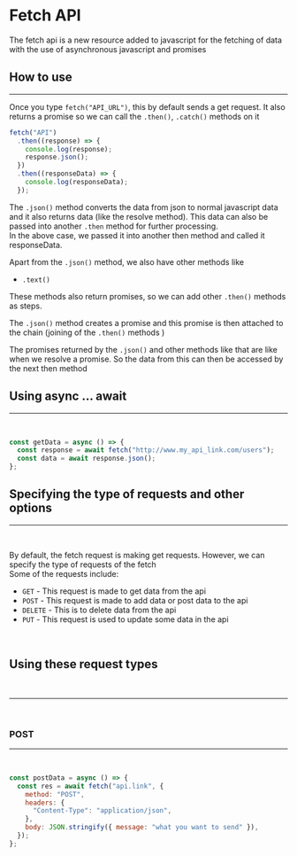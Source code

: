 <!-- @format -->

# Fetch API

The fetch api is a new resource added to javascript for the fetching of data with the use of asynchronous javascript and promises

## How to use

---

Once you type `fetch("API_URL")`, this by default sends a get request. It also returns a promise so we can call the `.then()`, `.catch()` methods on it

```js
fetch("API")
  .then((response) => {
    console.log(response);
    response.json();
  })
  .then((responseData) => {
    console.log(responseData);
  });
```

The `.json()` method converts the data from json to normal javascript data and it also returns data (like the resolve method). This data can also be passed into another `.then` method for further processing. <br />
In the above case, we passed it into another then method and called it responseData.

Apart from the `.json()` method, we also have other methods like

- `.text()`

These methods also return promises, so we can add other `.then()` methods as steps.

The `.json()` method creates a promise and this promise is then attached to the chain (joining of the `.then()` methods )

The promises returned by the `.json()` and other methods like that are like when we resolve a promise. So the data from this can then be accessed by the next then method

## Using async ... await

---

<br />

```js
const getData = async () => {
  const response = await fetch("http://www.my_api_link.com/users");
  const data = await response.json();
};
```

## Specifying the type of requests and other options

---

<br />

By default, the fetch request is making get requests. However, we can
specify the type of requests of the fetch <br />
Some of the requests include:

- `GET` - This request is made to get data from the api
- `POST` - This request is made to add data or post data to the api
- `DELETE` - This is to delete data from the api
- `PUT` - This request is used to update some data in the api

<br />

## Using these request types

<br />

---

<br />

### **POST**

---

<br />

```js
const postData = async () => {
  const res = await fetch("api.link", {
    method: "POST",
    headers: {
      "Content-Type": "application/json",
    },
    body: JSON.stringify({ message: "what you want to send" }),
  });
};
```

